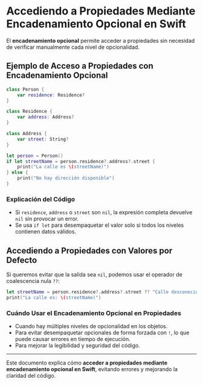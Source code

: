 # Accediendo a Propiedades Mediante Encadenamiento Opcional en Swift

El **encadenamiento opcional** permite acceder a propiedades sin necesidad de verificar manualmente cada nivel de opcionalidad.

## Ejemplo de Acceso a Propiedades con Encadenamiento Opcional

```swift
class Person {
    var residence: Residence?
}

class Residence {
    var address: Address?
}

class Address {
    var street: String?
}

let person = Person()
if let streetName = person.residence?.address?.street {
    print("La calle es \(streetName)")
} else {
    print("No hay dirección disponible")
}
```

### Explicación del Código

- Si `residence`, `address` o `street` son `nil`, la expresión completa devuelve `nil` sin provocar un error.
- Se usa `if let` para desempaquetar el valor solo si todos los niveles contienen datos válidos.

## Accediendo a Propiedades con Valores por Defecto

Si queremos evitar que la salida sea `nil`, podemos usar el operador de coalescencia nula `??`:

```swift
let streetName = person.residence?.address?.street ?? "Calle desconocida"
print("La calle es: \(streetName)")
```

### Cuándo Usar el Encadenamiento Opcional en Propiedades

- Cuando hay múltiples niveles de opcionalidad en los objetos.
- Para evitar desempaquetar opcionales de forma forzada con `!`, lo que puede causar errores en tiempo de ejecución.
- Para mejorar la legibilidad y seguridad del código.

---

Este documento explica cómo **acceder a propiedades mediante encadenamiento opcional en Swift**, evitando errores y mejorando la claridad del código.
